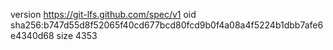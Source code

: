 version https://git-lfs.github.com/spec/v1
oid sha256:b747d55d8f52065f40cd677bcd80fcd9b0f4a08a4f5224b1dbb7afe6e4340d68
size 4353
